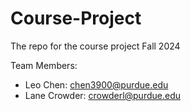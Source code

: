 # Course-Project
The repo for the course project Fall 2024

Team Members:
  - Leo Chen: chen3900@purdue.edu
  - Lane Crowder: crowderl@purdue.edu

